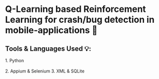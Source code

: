 # Q-Learning based Reinforcement Learning for crash/bug detection in mobile-applications 🐛

<h2> Tools & Languages Used 💡: </h2>
1. Python <br></br>
2. Appium & Selenium
3. XML & SQLite
